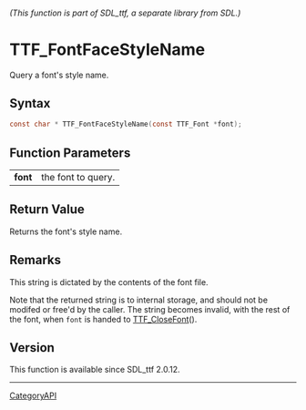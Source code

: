 ###### (This function is part of SDL_ttf, a separate library from SDL.)
# TTF_FontFaceStyleName

Query a font's style name.

## Syntax

```c
const char * TTF_FontFaceStyleName(const TTF_Font *font);

```

## Function Parameters

|              |                    |
| ------------ | ------------------ |
| **font**     | the font to query. |

## Return Value

Returns the font's style name.

## Remarks

This string is dictated by the contents of the font file.

Note that the returned string is to internal storage, and should not be
modifed or free'd by the caller. The string becomes invalid, with the rest
of the font, when `font` is handed to [TTF_CloseFont](TTF_CloseFont.md)().

## Version

This function is available since SDL_ttf 2.0.12.

----
[CategoryAPI](CategoryAPI.md)
